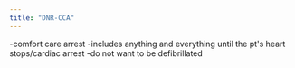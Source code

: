 ```yaml
---
title: "DNR-CCA"
---
```

-comfort care arrest
-includes anything and everything until the pt's heart stops/cardiac arrest
-do not want to be defibrillated

